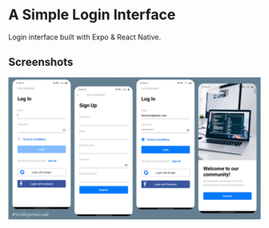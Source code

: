 # A Simple Login Interface

Login interface built with Expo & React Native.

## Screenshots

![Screenshots](assets/simple_login_shots.png)
